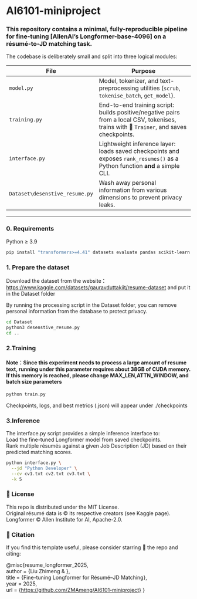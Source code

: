 # AI6101-miniproject

### This repository contains a **minimal, fully-reproducible pipeline** for fine-tuning [AllenAI’s Longformer-base-4096] on a résumé-to-JD matching task.


The codebase is deliberately small and split into three logical modules:

| File                           | Purpose                                                          |
|--------------------------------|------------------------------------------------------------------|
| `model.py`                     | Model, tokenizer, and text-preprocessing utilities (`scrub`, `tokenise_batch`, `get_model`). |
| `training.py`                  | End-to-end training script: builds positive/negative pairs from a local CSV, tokenises, trains with 🤗 `Trainer`, and saves checkpoints. |
| `interface.py`                 | Lightweight inference layer: loads saved checkpoints and exposes `rank_resumes()` as a Python function **and** a simple CLI. |
| `Dataset\desenstive_resume.py` | Wash away personal information from various dimensions to prevent privacy leaks. |
---

### 0. Requirements

Python ≥ 3.9

```bash
pip install "transformers>=4.41" datasets evaluate pandas scikit-learn numpy
```
### 1. Prepare the dataset
Download the dataset from the website： https://www.kaggle.com/datasets/gauravduttakiit/resume-dataset  and put it in the Dataset folder

By running the processing script in the Dataset folder, you can remove personal information from the database to protect privacy.
```bash
cd Dataset
python3 desenstive_resume.py
cd ..
```

### 2.Training


#### Note：Since this experiment needs to process a large amount of resume text, running under this parameter requires about 38GB of CUDA memory. If this memory is reached, please change MAX_LEN,ATTN_WINDOW, and batch size parameters
```bash
python train.py
```
Checkpoints, logs, and best metrics (.json) will appear under
./checkpoints


### 3.Inference
The interface.py script provides a simple inference interface to:  
Load the fine-tuned Longformer model from saved checkpoints.  
Rank multiple résumés against a given Job Description (JD) based on their predicted matching scores.
```bash
python interface.py \
  --jd "Python Developer" \
  --cv cv1.txt cv2.txt cv3.txt \
  -k 5
```


### 📜 License
This repo is distributed under the MIT License.  
 Original résumé data is © its respective creators (see Kaggle page).  
 Longformer © Allen Institute for AI, Apache-2.0.

### 🙏 Citation
If you find this template useful, please consider starring 🌟 the repo and citing:  

@misc{resume_longformer_2025,  
  author  = {Liu Zhimeng & },  
  title   = {Fine-tuning Longformer for Résumé–JD Matching},  
  year    = 2025,  
  url     = {https://github.com/ZMAmeng/AI6101-miniproject}
}
